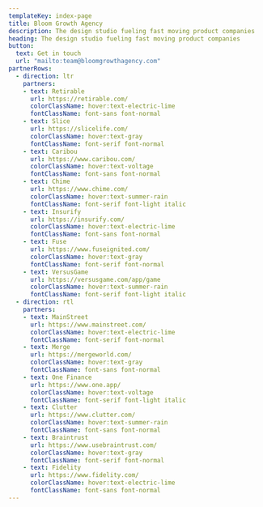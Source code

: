 ```yaml
---
templateKey: index-page
title: Bloom Growth Agency
description: The design studio fueling fast moving product companies
heading: The design studio fueling fast moving product companies
button:
  text: Get in touch
  url: "mailto:team@bloomgrowthagency.com"
partnerRows:
  - direction: ltr
    partners:
    - text: Retirable
      url: https://retirable.com/
      colorClassName: hover:text-electric-lime
      fontClassName: font-sans font-normal
    - text: Slice
      url: https://slicelife.com/
      colorClassName: hover:text-gray
      fontClassName: font-serif font-normal
    - text: Caribou
      url: https://www.caribou.com/
      colorClassName: hover:text-voltage
      fontClassName: font-sans font-normal
    - text: Chime
      url: https://www.chime.com/
      colorClassName: hover:text-summer-rain
      fontClassName: font-serif font-light italic
    - text: Insurify
      url: https://insurify.com/
      colorClassName: hover:text-electric-lime
      fontClassName: font-sans font-normal
    - text: Fuse
      url: https://www.fuseignited.com/
      colorClassName: hover:text-gray
      fontClassName: font-serif font-normal
    - text: VersusGame
      url: https://versusgame.com/app/game
      colorClassName: hover:text-summer-rain
      fontClassName: font-serif font-light italic
  - direction: rtl
    partners:
    - text: MainStreet
      url: https://www.mainstreet.com/
      colorClassName: hover:text-electric-lime
      fontClassName: font-serif font-normal
    - text: Merge
      url: https://mergeworld.com/
      colorClassName: hover:text-gray
      fontClassName: font-sans font-normal
    - text: One Finance
      url: https://www.one.app/
      colorClassName: hover:text-voltage
      fontClassName: font-serif font-light italic
    - text: Clutter
      url: https://www.clutter.com/
      colorClassName: hover:text-summer-rain
      fontClassName: font-sans font-normal
    - text: Braintrust
      url: https://www.usebraintrust.com/
      colorClassName: hover:text-gray
      fontClassName: font-serif font-normal
    - text: Fidelity
      url: https://www.fidelity.com/
      colorClassName: hover:text-electric-lime
      fontClassName: font-sans font-normal
---
```

